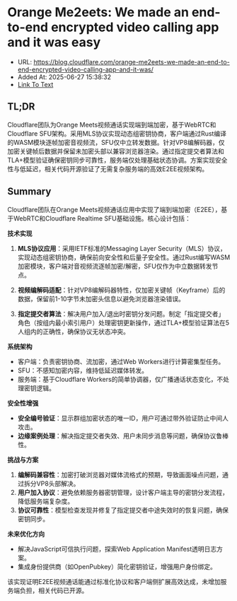 # Orange Me2eets: We made an end-to-end encrypted video calling app and it was easy
- URL: https://blog.cloudflare.com/orange-me2eets-we-made-an-end-to-end-encrypted-video-calling-app-and-it-was/
- Added At: 2025-06-27 15:38:32
- [Link To Text](2025-06-27-orange-me2eets-we-made-an-end-to-end-encrypted-video-calling-app-and-it-was-easy_raw.md)

## TL;DR


Cloudflare团队为Orange Meets视频通话实现端到端加密，基于WebRTC和Cloudflare SFU架构。采用MLS协议实现动态组密钥协商，客户端通过Rust编译的WASM模块逐帧加密音视频流，SFU仅中立转发数据。针对VP8编解码器，仅加密关键帧后数据并保留未加密头部以兼容浏览器渲染。通过指定提交者算法和TLA+模型验证确保密钥同步可靠性，服务端仅处理基础状态协调。方案实现安全性与低延迟，相关代码开源验证了无需复杂服务端的高效E2EE视频架构。

## Summary


Cloudflare团队在Orange Meets视频通话应用中实现了端到端加密（E2EE），基于WebRTC和Cloudflare Realtime SFU基础设施。核心设计包括：

**技术实现**  
1. **MLS协议应用**：采用IETF标准的Messaging Layer Security（MLS）协议，实现动态组密钥协商，确保前向安全性和后量子安全性。通过Rust编写WASM加密模块，客户端对音视频流逐帧加密/解密，SFU仅作为中立数据转发节点。

2. **视频编解码适配**：针对VP8编解码器特性，仅加密关键帧（Keyframe）后的数据，保留前1-10字节未加密头信息以避免浏览器渲染错误。

3. **指定提交者算法**：解决用户加入/退出时密钥分发问题。制定「指定提交者」角色（按组内最小索引用户）处理密钥更新操作，通过TLA+模型验证算法在5人组内的正确性，确保协议无状态冲突。

**系统架构**  
- 客户端：负责密钥协商、流加密，通过Web Workers进行计算密集型任务。
- SFU：不感知加密内容，维持低延迟媒体转发。
- 服务端：基于Cloudflare Workers的简单协调器，仅广播通话状态变化，不处理密钥逻辑。

**安全性增强**  
- **安全编号验证**：显示群组加密状态的唯一ID，用户可通过带外验证防止中间人攻击。
- **边缘案例处理**：解决指定提交者失效、用户未同步消息等问题，确保协议鲁棒性。

**挑战与方案**  
1. **编解码兼容性**：加密打破浏览器对媒体流格式的预期，导致画面噪点问题，通过拆分VP8头部解决。
2. **用户加入协议**：避免依赖服务器密钥管理，设计客户端主导的密钥分发流程，降低服务端复杂度。
3. **协议可靠性**：模型检查发现并修复了指定提交者中途失效时的恢复问题，确保密钥同步。

**未来优化方向**  
- 解决JavaScript可信执行问题，探索Web Application Manifest透明日志方案。
- 集成身份提供商（如OpenPubkey）简化密钥验证，增强用户身份绑定。

该实现证明E2EE视频通话能通过标准化协议和客户端侧扩展高效达成，未增加服务端负担，相关代码已开源。
